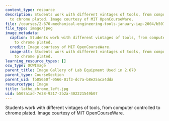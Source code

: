 ```yaml
---
content_type: resource
description: Students work with different vintages of tools, from computer controlled
  to chrome plated. Image courtesy of MIT OpenCourseWare.
file: /courses/2-670-mechanical-engineering-tools-january-iap-2004/b507a1ad7e3893173b2a402221549b07_lathe_chrome_left.jpg
file_type: image/jpeg
image_metadata:
  caption: Students work with different vintages of tools, from computer controlled
    to chrome plated.
  credit: Image courtesy of MIT OpenCourseWare.
  image-alt: Students work with different vintages of tools, from computer controlled
    to chrome plated.
learning_resource_types: []
ocw_type: OCWImage
parent_title: Image Gallery of Lab Equipment Used in 2.670
parent_type: CourseSection
parent_uid: fb05650f-0566-01f3-dc7a-b8e25aca4dda
resourcetype: Image
title: lathe_chrome_left.jpg
uid: b507a1ad-7e38-9317-3b2a-402221549b07
---
```

Students work with different vintages of tools, from computer controlled to chrome plated. Image courtesy of MIT OpenCourseWare.

